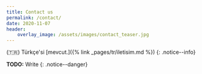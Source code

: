 ```yaml
---
title: Contact us
permalink: /contact/
date: 2020-11-07
header:
    overlay_image: /assets/images/contact_teaser.jpg
---
```


(🇹🇷) Türkçe'si [mevcut.]({% link _pages/tr/iletisim.md %})
{: .notice--info}

**TODO:** Write
{: .notice--danger}
